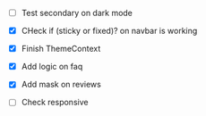 - [ ] Test secondary on dark mode
- [x] CHeck if (sticky or fixed)? on navbar is working

- [x] Finish ThemeContext
- [x] Add logic on faq
- [x] Add mask on reviews
- [ ] Check responsive
